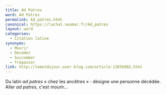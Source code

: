 ```yaml
---
title: Ad Patres
word: Ad Patres
permalink: Ad_patres.html
canonical: https://lachal.neamar.fr/Ad_patres
layout: word
categories:
  - Citation latine
synonyms:
  - Mourir
  - Décéder
  - Succomber
  - Trépasser
link: http://lemotdujour.over-blog.com/article-13656982.html
---
```


Du latin *ad patres* « chez les ancêtres » : désigne une personne décédée. Aller *ad patres*, c'est mourir…

